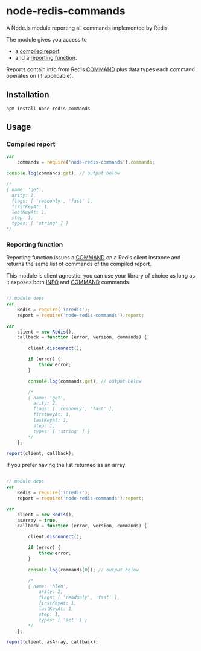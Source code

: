 # node-redis-commands

A Node.js module reporting all commands implemented by Redis.

The module gives you access to

* a [compiled report](#compiledReport)
* and a [reporting function](#reportingFunction).

Reports contain info from Redis [COMMAND](http://redis.io/commands/command) plus data types each command operates on (if applicable).

## Installation

```
npm install node-redis-commands
```

## Usage

### Compiled report <a name="compiledReport"></a>

```javascript
var
    commands = require('node-redis-commands').commands;

console.log(commands.get); // output below

/*
{ name: 'get',
  arity: 2,
  flags: [ 'readonly', 'fast' ],
  firstKeyAt: 1,
  lastKeyAt: 1,
  step: 1,
  types: [ 'string' ] }
*/
```

### Reporting function <a name="reportingFunction"></a>

Reporting function issues a [COMMAND](http://redis.io/commands/command) on a Redis client instance and returns the same list of commands of the compiled report.

This module is client agnostic: you can use your library of choice as long as it exposes both [INFO](http://redis.io/commands/info) and [COMMAND](http://redis.io/commands/command) commands.

```javascript

// module deps
var
    Redis = require('ioredis');
    report = require('node-redis-commands').report;

var
    client = new Redis(),
    callback = function (error, version, commands) {

        client.disconnect();

        if (error) {
            throw error;
        }

        console.log(commands.get); // output below

        /*
        { name: 'get',
          arity: 2,
          flags: [ 'readonly', 'fast' ],
          firstKeyAt: 1,
          lastKeyAt: 1,
          step: 1,
          types: [ 'string' ] }
        */
    };

report(client, callback);
```

If you prefer having the list returned as an array

```javascript

// module deps
var
    Redis = require('ioredis');
    report = require('node-redis-commands').report;

var
    client = new Redis(),
    asArray = true,
    callback = function (error, version, commands) {

        client.disconnect();

        if (error) {
            throw error;
        }

        console.log(commands[0]); // output below

        /*
        { name: 'hlen',
            arity: 2,
            flags: [ 'readonly', 'fast' ],
            firstKeyAt: 1,
            lastKeyAt: 1,
            step: 1,
            types: [ 'set' ] }
        */
    };

report(client, asArray, callback);
```
